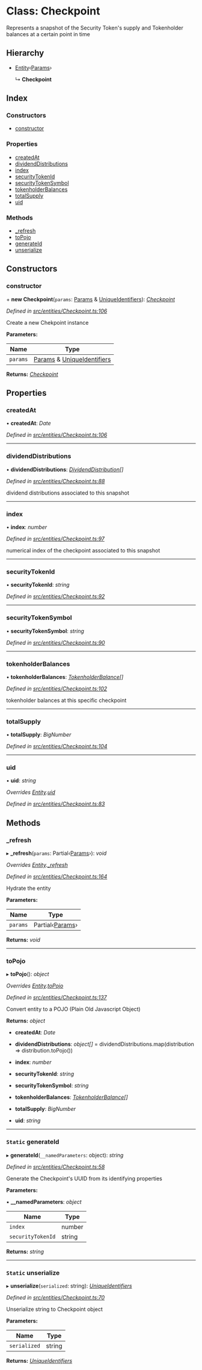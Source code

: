 # Class: Checkpoint

Represents a snapshot of the Security Token's supply and Tokenholder balances at a certain point in time

## Hierarchy

* [Entity](_entities_entity_.entity.md)‹[Params](../interfaces/_entities_checkpoint_.params.md)›

  ↳ **Checkpoint**

## Index

### Constructors

* [constructor](_entities_checkpoint_.checkpoint.md#constructor)

### Properties

* [createdAt](_entities_checkpoint_.checkpoint.md#createdat)
* [dividendDistributions](_entities_checkpoint_.checkpoint.md#dividenddistributions)
* [index](_entities_checkpoint_.checkpoint.md#index)
* [securityTokenId](_entities_checkpoint_.checkpoint.md#securitytokenid)
* [securityTokenSymbol](_entities_checkpoint_.checkpoint.md#securitytokensymbol)
* [tokenholderBalances](_entities_checkpoint_.checkpoint.md#tokenholderbalances)
* [totalSupply](_entities_checkpoint_.checkpoint.md#totalsupply)
* [uid](_entities_checkpoint_.checkpoint.md#uid)

### Methods

* [_refresh](_entities_checkpoint_.checkpoint.md#_refresh)
* [toPojo](_entities_checkpoint_.checkpoint.md#topojo)
* [generateId](_entities_checkpoint_.checkpoint.md#static-generateid)
* [unserialize](_entities_checkpoint_.checkpoint.md#static-unserialize)

## Constructors

###  constructor

\+ **new Checkpoint**(`params`: [Params](../interfaces/_entities_checkpoint_.params.md) & [UniqueIdentifiers](../interfaces/_entities_checkpoint_.uniqueidentifiers.md)): *[Checkpoint](_entities_checkpoint_.checkpoint.md)*

*Defined in [src/entities/Checkpoint.ts:106](https://github.com/PolymathNetwork/polymath-sdk/blob/e8bbc1e/src/entities/Checkpoint.ts#L106)*

Create a new Chekpoint instance

**Parameters:**

Name | Type |
------ | ------ |
`params` | [Params](../interfaces/_entities_checkpoint_.params.md) & [UniqueIdentifiers](../interfaces/_entities_checkpoint_.uniqueidentifiers.md) |

**Returns:** *[Checkpoint](_entities_checkpoint_.checkpoint.md)*

## Properties

###  createdAt

• **createdAt**: *Date*

*Defined in [src/entities/Checkpoint.ts:106](https://github.com/PolymathNetwork/polymath-sdk/blob/e8bbc1e/src/entities/Checkpoint.ts#L106)*

___

###  dividendDistributions

• **dividendDistributions**: *[DividendDistribution](_entities_dividenddistribution_.dividenddistribution.md)[]*

*Defined in [src/entities/Checkpoint.ts:88](https://github.com/PolymathNetwork/polymath-sdk/blob/e8bbc1e/src/entities/Checkpoint.ts#L88)*

dividend distributions associated to this snapshot

___

###  index

• **index**: *number*

*Defined in [src/entities/Checkpoint.ts:97](https://github.com/PolymathNetwork/polymath-sdk/blob/e8bbc1e/src/entities/Checkpoint.ts#L97)*

numerical index of the checkpoint associated to this snapshot

___

###  securityTokenId

• **securityTokenId**: *string*

*Defined in [src/entities/Checkpoint.ts:92](https://github.com/PolymathNetwork/polymath-sdk/blob/e8bbc1e/src/entities/Checkpoint.ts#L92)*

___

###  securityTokenSymbol

• **securityTokenSymbol**: *string*

*Defined in [src/entities/Checkpoint.ts:90](https://github.com/PolymathNetwork/polymath-sdk/blob/e8bbc1e/src/entities/Checkpoint.ts#L90)*

___

###  tokenholderBalances

• **tokenholderBalances**: *[TokenholderBalance](../interfaces/_types_index_.tokenholderbalance.md)[]*

*Defined in [src/entities/Checkpoint.ts:102](https://github.com/PolymathNetwork/polymath-sdk/blob/e8bbc1e/src/entities/Checkpoint.ts#L102)*

tokenholder balances at this specific checkpoint

___

###  totalSupply

• **totalSupply**: *BigNumber*

*Defined in [src/entities/Checkpoint.ts:104](https://github.com/PolymathNetwork/polymath-sdk/blob/e8bbc1e/src/entities/Checkpoint.ts#L104)*

___

###  uid

• **uid**: *string*

*Overrides [Entity](_entities_entity_.entity.md).[uid](_entities_entity_.entity.md#abstract-uid)*

*Defined in [src/entities/Checkpoint.ts:83](https://github.com/PolymathNetwork/polymath-sdk/blob/e8bbc1e/src/entities/Checkpoint.ts#L83)*

## Methods

###  _refresh

▸ **_refresh**(`params`: Partial‹[Params](../interfaces/_entities_checkpoint_.params.md)›): *void*

*Overrides [Entity](_entities_entity_.entity.md).[_refresh](_entities_entity_.entity.md#abstract-_refresh)*

*Defined in [src/entities/Checkpoint.ts:164](https://github.com/PolymathNetwork/polymath-sdk/blob/e8bbc1e/src/entities/Checkpoint.ts#L164)*

Hydrate the entity

**Parameters:**

Name | Type |
------ | ------ |
`params` | Partial‹[Params](../interfaces/_entities_checkpoint_.params.md)› |

**Returns:** *void*

___

###  toPojo

▸ **toPojo**(): *object*

*Overrides [Entity](_entities_entity_.entity.md).[toPojo](_entities_entity_.entity.md#abstract-topojo)*

*Defined in [src/entities/Checkpoint.ts:137](https://github.com/PolymathNetwork/polymath-sdk/blob/e8bbc1e/src/entities/Checkpoint.ts#L137)*

Convert entity to a POJO (Plain Old Javascript Object)

**Returns:** *object*

* **createdAt**: *Date*

* **dividendDistributions**: *object[]* =  dividendDistributions.map(distribution => distribution.toPojo())

* **index**: *number*

* **securityTokenId**: *string*

* **securityTokenSymbol**: *string*

* **tokenholderBalances**: *[TokenholderBalance](../interfaces/_types_index_.tokenholderbalance.md)[]*

* **totalSupply**: *BigNumber*

* **uid**: *string*

___

### `Static` generateId

▸ **generateId**(`__namedParameters`: object): *string*

*Defined in [src/entities/Checkpoint.ts:58](https://github.com/PolymathNetwork/polymath-sdk/blob/e8bbc1e/src/entities/Checkpoint.ts#L58)*

Generate the Checkpoint's UUID from its identifying properties

**Parameters:**

▪ **__namedParameters**: *object*

Name | Type |
------ | ------ |
`index` | number |
`securityTokenId` | string |

**Returns:** *string*

___

### `Static` unserialize

▸ **unserialize**(`serialized`: string): *[UniqueIdentifiers](../interfaces/_entities_checkpoint_.uniqueidentifiers.md)*

*Defined in [src/entities/Checkpoint.ts:70](https://github.com/PolymathNetwork/polymath-sdk/blob/e8bbc1e/src/entities/Checkpoint.ts#L70)*

Unserialize string to Checkpoint object

**Parameters:**

Name | Type |
------ | ------ |
`serialized` | string |

**Returns:** *[UniqueIdentifiers](../interfaces/_entities_checkpoint_.uniqueidentifiers.md)*
